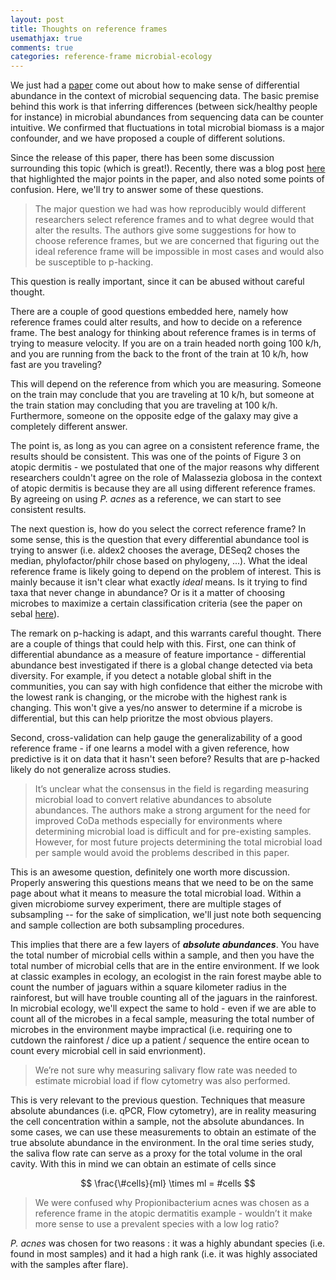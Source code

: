 ```yaml
---
layout: post
title: Thoughts on reference frames
usemathjax: true
comments: true
categories: reference-frame microbial-ecology
---
```


We just had a [paper](https://www.nature.com/articles/s41467-019-10656-5) come out about how to make sense of differential abundance in the context of microbial sequencing data.  The basic premise behind this work is that inferring differences (between sick/healthy people for instance) in microbial abundances from sequencing data can be counter intuitive.  We confirmed that fluctuations in total microbial biomass is a major confounder, and we have proposed a couple of different solutions.

Since the release of this paper, there has been some discussion surrounding this topic (which is great!). Recently, there was a blog post [here](http://dalmug.org/reference-frames/) that highlighted the major points in the paper, and also noted some points of confusion.  Here, we'll try to answer some of these questions.


> The major question we had was how reproducibly would different researchers select reference frames and to what degree would that alter the results. The authors give some suggestions for how to choose reference frames, but we are concerned that figuring out the ideal reference frame will be impossible in most cases and would also be susceptible to p-hacking.


This question is really important, since it can be abused without careful thought.  

There are a couple of good questions embedded here, namely how reference frames could alter results, and how to decide on a reference frame. The best analogy for thinking about reference frames is in terms of trying to measure velocity.  If you are on a train headed north going 100 k/h, and you are running from the back to the front of the train at 10 k/h, how fast are you traveling?

This will depend on the reference from which you are measuring.  Someone on the train may conclude that you are traveling at 10 k/h, but someone at the train station may concluding that you are traveling at 100 k/h.  Furthermore, someone on the opposite edge of the galaxy may give a completely different answer.

The point is, as long as you can agree on a consistent reference frame, the results should be consistent.  This was one of the points of Figure 3 on atopic dermitis - we postulated that one of the major reasons why different researchers couldn't agree on the role of Malassezia globosa in the context of atopic dermitis is because they are all using different reference frames.  By agreeing on using _P. acnes_ as a reference, we can start to see consistent results.

The next question is, how do you select the correct reference frame?  In some sense, this is the question that every differential abundance tool is trying to answer (i.e. aldex2 chooses the average, DESeq2 choses the median, phylofactor/philr chose based on phylogeny, ...).  What the ideal reference frame is likely going to depend on the problem of interest.  This is mainly because it isn't clear what exactly _ideal_ means.  Is it trying to find taxa that never change in abundance?  Or is it a matter of choosing microbes to maximize a certain classification criteria (see the paper on sebal [here](https://msystems.asm.org/content/3/4/e00053-18)).

The remark on p-hacking is adapt, and this warrants careful thought.  There are a couple of things that could help with this.  First, 
one can think of differential abundance as a measure of feature importance - differential abundance best investigated if there is a global change detected via beta diversity. For example, if you detect a notable global shift in the communities, you can say with high confidence that either the microbe with the lowest rank is changing, or the microbe with the highest rank is changing. This won't give a yes/no answer to determine if a microbe is differential, but this can help prioritze the most obvious players.

Second, cross-validation can help gauge the generalizability of a good reference frame - if one learns a model with a given reference, how predictive is it on data that it hasn't seen before?  Results that are p-hacked likely do not generalize across studies.

>It’s unclear what the consensus in the field is regarding measuring microbial load to convert relative abundances to absolute abundances. The authors make a strong argument for the need for improved CoDa methods especially for environments where determining microbial load is difficult and for pre-existing samples. However, for most future projects determining the total microbial load per sample would avoid the problems described in this paper.

This is an awesome question, definitely one worth more discussion.  Properly answering this questions means that we need to be on the same page about what it means to measure the total microbial load.  Within a given microbiome survey experiment, there are multiple stages of subsampling -- for the sake of simplication, we'll just note both sequencing and sample collection are both subsampling procedures.

This implies that there are a few layers of ___absolute abundances___.  You have the total number of microbial cells within a sample, and then you have the total number of microbial cells that are in the entire environment.  If we look at classic examples in ecology, an ecologist in the rain forest maybe able to count the number of jaguars within a square kilometer radius in the rainforest, but will have trouble counting all of the jaguars in the rainforest.  In microbial ecology, we'll expect the same to hold - even if we are able to count all of the microbes in a fecal sample, measuring the total number of microbes in the environment maybe impractical (i.e. requiring one to cutdown the rainforest / dice up a patient / sequence the entire ocean to count every microbial cell in said envrionment).  


> We’re not sure why measuring salivary flow rate was needed to estimate microbial load if flow cytometry was also performed.

This is very relevant to the previous question.  Techniques that measure absolute abundances (i.e. qPCR, Flow cytometry), are in reality measuring the cell concentration within a sample, not the absolute abundances.  In some cases, we can use these measurements to obtain an estimate of the true absolute abundance in the environment.  In the oral time series study, the saliva flow rate can serve as a proxy for the total volume in the oral cavity. With this in mind we can obtain an estimate of cells since

$$
\frac{\#cells}{ml} \times ml = #cells
$$

> We were confused why Propionibacterium acnes was chosen as a reference frame in the atopic dermatitis example - wouldn’t it make more sense to use a prevalent species with a low log ratio?

_P. acnes_ was chosen for two reasons : it was a highly abundant species (i.e. found in most samples) and it had a high rank (i.e. it was highly associated with the samples after flare).


